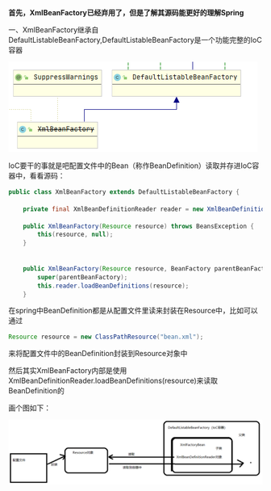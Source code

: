**首先，XmlBeanFactory已经弃用了，但是了解其源码能更好的理解Spring**

一、XmlBeanFactory继承自DefaultListableBeanFactory,DefaultListableBeanFactory是一个功能完整的IoC容器





![image-20200522115003655](assets/image-20200522115003655.png)

IoC要干的事就是吧配置文件中的Bean（称作BeanDefinition）读取并存进IoC容器中，看看源码：
```java
public class XmlBeanFactory extends DefaultListableBeanFactory {

	private final XmlBeanDefinitionReader reader = new XmlBeanDefinitionReader(this);
	
	public XmlBeanFactory(Resource resource) throws BeansException {
		this(resource, null);
	}

	
	public XmlBeanFactory(Resource resource, BeanFactory parentBeanFactory) throws BeansException {
		super(parentBeanFactory);
		this.reader.loadBeanDefinitions(resource);
	}

```

在spring中BeanDefinition都是从配置文件里读来封装在Resource中，比如可以通过
```java
Resource resource = new ClassPathResource("bean.xml");
```
来将配置文件中的BeanDefinition封装到Resource对象中



然后其实XmlBeanFactory内部是使用XmlBeanDefinitionReader.loadBeanDefinitions(resource)来读取BeanDefinition的

画个图如下：

![](assets/XmlFactoryBean.png)